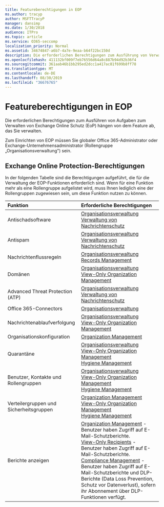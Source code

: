 ```yaml
---
title: Featureberechtigungen in EOP
ms.author: tracyp
author: MSFTTracyP
manager: dansimp
ms.date: 1/30/2018
audience: ITPro
ms.topic: article
ms.service: O365-seccomp
localization_priority: Normal
ms.assetid: 34674847-a6b7-4a7e-9eaa-b64f22bc150d
description: Die erforderlichen Berechtigungen zum Ausführung von Verwaltungsaufgaben für Microsoft Exchange Online Protection (EOP) variieren abhängig davon, welche Funktion verwaltet werden soll.
ms.openlocfilehash: 411132bf009f7eb76556d64a8c887b94d92b36f4
ms.sourcegitcommit: 361aab46b1bb295ed2dcc1a417ac81f699b8ff78
ms.translationtype: MT
ms.contentlocale: de-DE
ms.lasthandoff: 08/30/2019
ms.locfileid: "36676765"
---
```

# <a name="feature-permissions-in-eop"></a>Featureberechtigungen in EOP

Die erforderlichen Berechtigungen zum Ausführen von Aufgaben zum Verwalten von Exchange Online Schutz (EoP) hängen von dem Feature ab, das Sie verwalten.
  
Zum Einrichten von EOP müssen Sie globaler Office 365-Administrator oder Exchange-Unternehmensadministrator (Rollengruppe „Organisationsverwaltung") sein.
  
## <a name="exchange-online-protection-permissions"></a>Exchange Online Protection-Berechtigungen

In der folgenden Tabelle sind die Berechtigungen aufgeführt, die für die Verwaltung der EOP-Funktionen erforderlich sind. Wenn für eine Funktion mehr als eine Rollengruppe aufgelistet wird, muss Ihnen lediglich eine der Rollengruppen zugewiesen sein, um diese Funktion nutzen zu können.
  
|**Funktion**|**Erforderliche Berechtigungen**|
|:-----|:-----|
|Antischadsoftware|[Organisationsverwaltung](http://technet.microsoft.com/library/0bfd21c1-86ac-4369-86b7-aeba386741c8.aspx) <br/> [Verwaltung von Nachrichtenschutz](http://technet.microsoft.com/library/fc0a9ec2-9c3d-42f6-8442-8603fb29d464.aspx)|
|Antispam|[Organisationsverwaltung](http://technet.microsoft.com/library/0bfd21c1-86ac-4369-86b7-aeba386741c8.aspx) <br/> [Verwaltung von Nachrichtenschutz](http://technet.microsoft.com/library/fc0a9ec2-9c3d-42f6-8442-8603fb29d464.aspx)|
|Nachrichtenflussregeln|[Organisationsverwaltung](http://technet.microsoft.com/library/0bfd21c1-86ac-4369-86b7-aeba386741c8.aspx) <br/> [Records Management](http://technet.microsoft.com/library/0e0c95ce-6109-4591-b86d-c6cfd44d21f5.aspx)|
|Domänen|[Organisationsverwaltung](http://technet.microsoft.com/library/0bfd21c1-86ac-4369-86b7-aeba386741c8.aspx) <br/> [View-Only Organization Management](http://technet.microsoft.com/library/c514c6d0-0157-4c52-9ec6-441d9a30f3df.aspx)|
|Advanced Threat Protection (ATP)|[Organisationsverwaltung](http://technet.microsoft.com/library/0bfd21c1-86ac-4369-86b7-aeba386741c8.aspx) <br/> [Verwaltung von Nachrichtenschutz](http://technet.microsoft.com/library/fc0a9ec2-9c3d-42f6-8442-8603fb29d464.aspx)|
|Office 365-Connectors|[Organisationsverwaltung](http://technet.microsoft.com/library/0bfd21c1-86ac-4369-86b7-aeba386741c8.aspx)|
|Nachrichtenablaufverfolgung|[Organisationsverwaltung](http://technet.microsoft.com/library/0bfd21c1-86ac-4369-86b7-aeba386741c8.aspx) <br/> [View-Only Organization Management](http://technet.microsoft.com/library/c514c6d0-0157-4c52-9ec6-441d9a30f3df.aspx)|
|Organisationskonfiguration|[Organization Management](http://technet.microsoft.com/library/0bfd21c1-86ac-4369-86b7-aeba386741c8.aspx)|
|Quarantäne|[Organisationsverwaltung](http://technet.microsoft.com/library/0bfd21c1-86ac-4369-86b7-aeba386741c8.aspx) <br/> [View-Only Organization Management](http://technet.microsoft.com/library/c514c6d0-0157-4c52-9ec6-441d9a30f3df.aspx) <br/> [Hygiene Management](http://technet.microsoft.com/library/fc0a9ec2-9c3d-42f6-8442-8603fb29d464.aspx)|
|Benutzer, Kontakte und Rollengruppen|[Organisationsverwaltung](http://technet.microsoft.com/library/0bfd21c1-86ac-4369-86b7-aeba386741c8.aspx) <br/> [View-Only Organization Management](http://technet.microsoft.com/library/c514c6d0-0157-4c52-9ec6-441d9a30f3df.aspx) <br/> [Hygiene Management](http://technet.microsoft.com/library/fc0a9ec2-9c3d-42f6-8442-8603fb29d464.aspx)|
|Verteilergruppen und Sicherheitsgruppen|[Organization Management](http://technet.microsoft.com/library/0bfd21c1-86ac-4369-86b7-aeba386741c8.aspx) <br/> [View-Only Organization Management](http://technet.microsoft.com/library/c514c6d0-0157-4c52-9ec6-441d9a30f3df.aspx) <br/> [Hygiene Management](http://technet.microsoft.com/library/fc0a9ec2-9c3d-42f6-8442-8603fb29d464.aspx)|
|Berichte anzeigen|[Organization Management](http://technet.microsoft.com/library/0bfd21c1-86ac-4369-86b7-aeba386741c8.aspx) - Benutzer haben Zugriff auf E-Mail-Schutzberichte.  <br/> [View-Only Recipients](http://technet.microsoft.com/library/37e66b92-81d3-412f-b7a9-e1bb8cbeb468.aspx) - Benutzer haben Zugriff auf E-Mail-Schutzberichte.  <br/> [Compliance Management](http://technet.microsoft.com/library/b91b23a4-e9c7-4bd0-9ee3-ec5cb498da15.aspx) - Benutzer haben Zugriff auf E-Mail-Schutzberichte und DLP-Berichte (Data Loss Prevention, Schutz vor Datenverlust), sofern ihr Abonnement über DLP-Funktionen verfügt.|
